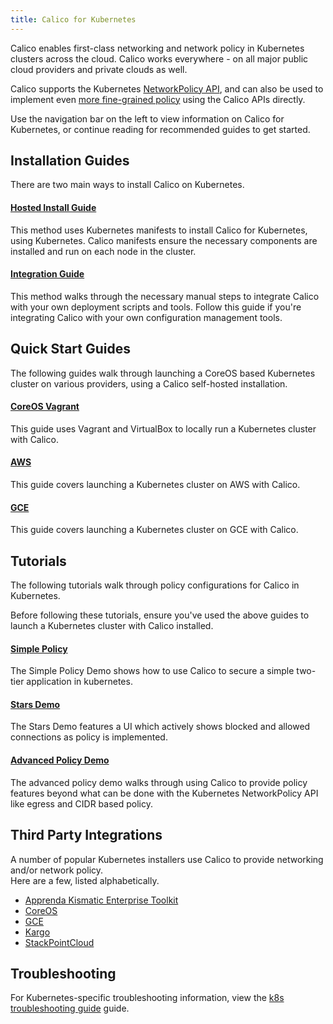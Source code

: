 ```yaml
---
title: Calico for Kubernetes
---
```


Calico enables first-class networking and network policy in Kubernetes clusters across the cloud.  Calico works 
everywhere - on all major public cloud providers and private clouds as well. 

Calico supports the Kubernetes [NetworkPolicy API](http://kubernetes.io/docs/user-guide/networkpolicies/),
and can also be used to implement even [more fine-grained policy](tutorials/advanced-policy) 
using the Calico APIs directly.

Use the navigation bar on the left to view information on Calico for Kubernetes,
or continue reading for recommended guides to get started.

## Installation Guides

There are two main ways to install Calico on Kubernetes.

#### [Hosted Install Guide]({{site.baseurl}}/{{page.version}}/getting-started/kubernetes/installation/hosted)

This method uses Kubernetes manifests to install Calico for Kubernetes, using Kubernetes.
Calico manifests ensure the necessary components are installed and run on each node in the cluster. 

#### [Integration Guide]({{site.baseurl}}/{{page.version}}/getting-started/kubernetes/installation/integration)

This method walks through the necessary manual steps to integrate Calico with your own deployment scripts and tools.  Follow 
this guide if you're integrating Calico with your own configuration management tools.

## Quick Start Guides 

The following guides walk through launching a CoreOS based Kubernetes cluster on various providers, using a 
Calico self-hosted installation. 

#### [CoreOS Vagrant]({{site.baseurl}}/{{page.version}}/getting-started/kubernetes/installation/vagrant/)

This guide uses Vagrant and VirtualBox to locally run a Kubernetes
cluster with Calico.

#### [AWS]({{site.baseurl}}/{{page.version}}/getting-started/kubernetes/installation/aws)

This guide covers launching a Kubernetes cluster on AWS with Calico.

#### [GCE]({{site.baseurl}}/{{page.version}}/getting-started/kubernetes/installation/gce)

This guide covers launching a Kubernetes cluster on GCE with Calico.

## Tutorials

The following tutorials walk through policy configurations for Calico in Kubernetes.

Before following these tutorials, ensure you've used the above guides to launch
a Kubernetes cluster with Calico installed.

#### [Simple Policy](tutorials/simple-policy)

The Simple Policy Demo shows how to use Calico to secure a simple two-tier application in kubernetes.

#### [Stars Demo](tutorials/stars-policy/)

The Stars Demo features a UI which actively shows blocked and allowed
connections as policy is implemented.

#### [Advanced Policy Demo](tutorials/advanced-policy)

The advanced policy demo walks through using Calico to provide policy features beyond 
what can be done with the Kubernetes NetworkPolicy API like egress and CIDR based policy.

## Third Party Integrations

A number of popular Kubernetes installers use Calico to provide networking and/or network policy.  
Here are a few, listed alphabetically.

- [Apprenda Kismatic Enterprise Toolkit](https://github.com/apprenda/kismatic)
- [CoreOS](https://coreos.com/kubernetes/docs/latest/)
- [GCE](http://kubernetes.io/docs/getting-started-guides/network-policy/calico/)
- [Kargo](https://github.com/kubernetes-incubator/kargo)
- [StackPointCloud](https://stackpoint.io)

## Troubleshooting

For Kubernetes-specific troubleshooting information, view the [k8s troubleshooting guide]({{site.baseurl}}/{{page.version}}/getting-started/kubernetes/troubleshooting) guide.

